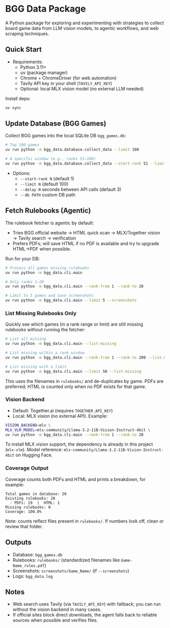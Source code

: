 # BGG Data Package

A Python package for exploring and experimenting with strategies to collect board game data from LLM vision models, to agentic workflows, and web scraping techniques. 

## Quick Start

- Requirements:
  - Python 3.11+
  - uv (package manager)
  - Chrome + ChromeDriver (for web automation)
  - Tavily API key in your shell (`TAVILY_API_KEY`)
  - Optional: local MLX vision model (no external LLM needed)

Install deps:

```bash
uv sync
```

## Update Database (BGG Games)

Collect BGG games into the local SQLite DB `bgg_games.db`:

```bash
# Top 100 games
uv run python -m bgg_data.database.collect_data --limit 100

# A specific window (e.g., ranks 51–100)
uv run python -m bgg_data.database.collect_data --start-rank 51 --limit 50
```

- Options:
  - `--start-rank N` (default 1)
  - `--limit N` (default 100)
  - `--delay N` seconds between API calls (default 3)
  - `--db PATH` custom DB path

## Fetch Rulebooks (Agentic)

The rulebook fetcher is agentic by default:
- Tries BGG official website → HTML quick scan → MLX/Together vision → Tavily search → verification
- Prefers PDFs; will save HTML if no PDF is available and try to upgrade HTML→PDF when possible.

Run for your DB:

```bash
# Process all games missing rulebooks
uv run python -m bgg_data.cli.main

# Only ranks 1–20
uv run python -m bgg_data.cli.main --rank-from 1 --rank-to 20

# Limit to 5 games and save screenshots
uv run python -m bgg_data.cli.main --limit 5 --screenshots
```

### List Missing Rulebooks Only

Quickly see which games (in a rank range or limit) are still missing rulebooks without running the fetcher:

```bash
# List all missing
uv run python -m bgg_data.cli.main --list-missing

# List missing within a rank window
uv run python -m bgg_data.cli.main --rank-from 1 --rank-to 200 --list-missing

# List missing with a limit
uv run python -m bgg_data.cli.main --limit 50 --list-missing
```

This uses the filenames in `rulebooks/` and de-duplicates by game. PDFs are preferred; HTML is counted only when no PDF exists for that game.

### Vision Backend

- Default: Together.ai (requires `TOGETHER_API_KEY`)
- Local: MLX vision (no external API). Example:

```bash
VISION_BACKEND=mlx \
MLX_VLM_MODEL=mlx-community/Llama-3.2-11B-Vision-Instruct-4bit \
uv run python -m bgg_data.cli.main --rank-from 1 --rank-to 20
```

To install MLX vision support, the dependency is already in this project (`mlx-vlm`). Model reference: `mlx-community/Llama-3.2-11B-Vision-Instruct-4bit` on Hugging Face.

### Coverage Output

Coverage counts both PDFs and HTML and prints a breakdown, for example:

```
Total games in database: 20
Existing rulebooks: 20
  - PDFs: 19  |  HTML: 1
Missing rulebooks: 0
Coverage: 100.0%
```

Note: counts reflect files present in `rulebooks/`. If numbers look off, clean or review that folder.

## Outputs

- Database: `bgg_games.db`
- Rulebooks: `rulebooks/` (standardized filenames like `Game-Name_rules.pdf`)
- Screenshots: `screenshots/Game_Name/` (if `--screenshots`)
- Logs: `bgg_data.log`

## Notes

- Web search uses Tavily (via `TAVILY_API_KEY`) with fallback; you can run without the vision backend in many cases.
- If official sites block direct downloads, the agent falls back to reliable sources when possible and verifies files.